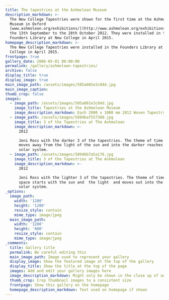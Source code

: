 ```yaml
---
title: The tapestries at the Ashmolean Museum
description_markdown: >-
  The New College Tapestries were shown for the first time at the Ashmolean
  Museum in Oxford
  [www.ashmolean.org/exhibitions/](http://www.ashmolean.org/exhibitions/) from
  the 13th September to the 28th October 2012. They were installed in the
  Founders Library at New College in April 2015.
homepage_description_markdown: >-
  The New College Tapestries were installed in the Founders Library at New
  College in April 2015.
frontpage: true
gallery_date: 2006-05-01 00:00:00
permalink: /gallery/ashmolean-tapestries/
archive: false
display_title: true
display_image: true
main_image_path: /assets/images/505a001e3c84d.jpg
main_image_caption:
thumb_crop: false
images:
  - image_path: /assets/images/505a001e3c84d.jpg
    image_title: Tapestries at the Ashmolean Museum
    image_description_markdown: Each 2000 x 1000 mm 2012 Woven Tapestry
  - image_path: /assets/images/5894baf557380.jpg
    image_title: 3 of the Tapestries at The Ashmolean
    image_description_markdown: >-
      2012

      Jeni Ross with the darker 3 of the tapestries. The theme of time and space
      moves away from the light of the sun and into the darker reaches of the
      solar system.
  - image_path: /assets/images/5894bb7a5a176.jpg
    image_title: 3 of the Tapestries at The Ashmolean
    image_description_markdown: >-
      2012

      Jeni Ross with the lighter 3 of the tapestries. The theme of time and
      space starts with the sun and  the light  and moves out into the near 
      solar system.
_options:
  image_path:
    width: '1200'
    height: '1200'
    resize_style: contain
    mime_type: image/jpeg
  main_image_path:
    width: '1200'
    height: '800'
    resize_style: contain
    mime_type: image/jpeg
_comments:
  title: Gallery title
  permalink: Be careful editing this
  main_image_path: Image used to represent your gallery
  display_image: Show the featured image at the top of the gallery
  display_title: Show the title at the top of the page
  images: Add and edit your gallery images here
  image_description_markdown: Might only be shown in the close up of an image
  thumb_crop: Crop thumbnail images to a consistent size
  frontpage: Show this gallery on the homepage
  homepage_description_markdown: Text used on homepage if shown
---
```


